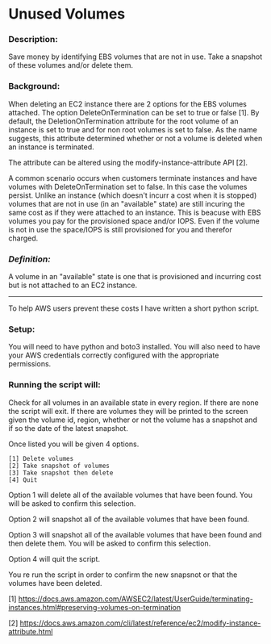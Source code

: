 # Unused Volumes

### Description:
Save money by identifying EBS volumes that are not in use. Take a snapshot of these volumes and/or delete them. 

### Background:
When deleting an EC2 instance there are 2 options for the EBS volumes attached. The option DeleteOnTermination can be set to true or false [1]. By default, the DeletionOnTermination attribute for the root volume of an instance is set to true and for non root volumes is set to false. As the name suggests, this attribute determined whether or not a volume is deleted when an instance is terminated. 

The attribute can be altered using the modify-instance-attribute API [2]. 

A common scenario occurs when customers terminate instances and have volumes with DeleteOnTermination set to false. In this case the volumes persist. Unlike an instance (which doesn't incurr a cost when it is stopped) volumes that are not in use (in an "available" state) are still incuring the same cost as if they were attached to an instance. This is beacuse with EBS volumes you pay for the provisioned space and/or IOPS. Even if the volume is not in use the space/IOPS is still provisioned for you and therefor charged. 

### *Definition:*

A volume in an "available" state is one that is provisioned and incurring cost but is not attached to an EC2 instance.

______________________________________________________________________________________
To help AWS users prevent these costs I have written a short python script.

### Setup:

You will need to have python and boto3 installed. You will also need to have your AWS credentials correctly configured with the appropriate permissions.

### Running the script will:

Check for all volumes in an available state in every region. If there are none the script will exit. If there are volumes they will be printed to the screen given the volume id, region, whether or not the volume has a snapshot and if so the date of the latest snapshot.

Once listed you will be given 4 options. 

	[1] Delete volumes  
	[2] Take snapshot of volumes  
	[3] Take snapshot then delete  
	[4] Quit

Option 1 will delete all of the available volumes that have been found. You will be asked to confirm this selection.

Option 2 will snapshot all of the available volumes that have been found. 

Option 3 will snapshot all of the available volumes that have been found and then delete them. You will be asked to confirm this selection. 

Option 4 will quit the script.

You re run the script in order to confirm the new snapsnot or that the volumes have been deleted. 


[1] https://docs.aws.amazon.com/AWSEC2/latest/UserGuide/terminating-instances.html#preserving-volumes-on-termination

[2] https://docs.aws.amazon.com/cli/latest/reference/ec2/modify-instance-attribute.html
